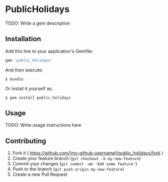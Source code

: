 # PublicHolidays

TODO: Write a gem description

## Installation

Add this line to your application's Gemfile:

```ruby
gem 'public_holidays'
```

And then execute:

    $ bundle

Or install it yourself as:

    $ gem install public_holidays

## Usage

TODO: Write usage instructions here

## Contributing

1. Fork it ( https://github.com/[my-github-username]/public_holidays/fork )
2. Create your feature branch (`git checkout -b my-new-feature`)
3. Commit your changes (`git commit -am 'Add some feature'`)
4. Push to the branch (`git push origin my-new-feature`)
5. Create a new Pull Request
